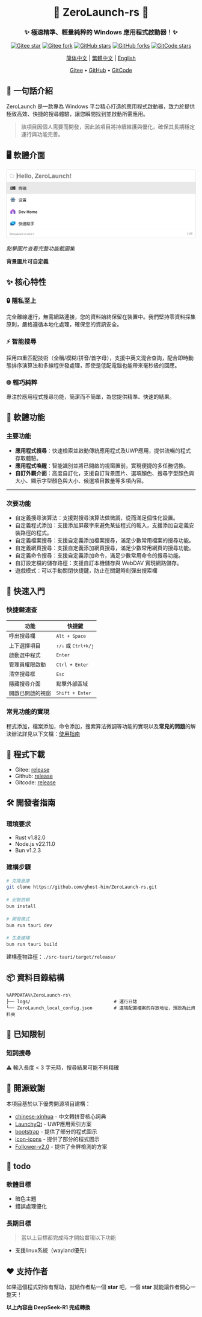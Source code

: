 

<div align="center">
<!--
    <p align="center">
         <img src="./Web/src/assets/logo.png" height="128" alt="ZeroLaunch-logo"/> 
    </p>
-->
    <h1>🚀 ZeroLaunch-rs 🚀</h1>
</div>

<div align="center"><h3>✨ 極速精準、輕量純粹的 Windows 應用程式啟動器！✨</h3></div>

<div align="center">

[![Gitee star](https://gitee.com/ghost-him/ZeroLaunch-rs/badge/star.svg?theme=dark)](https://gitee.com/ghost-him/ZeroLaunch-rs/stargazers)
[![Gitee fork](https://gitee.com/ghost-him/ZeroLaunch-rs/badge/fork.svg?theme=dark)](https://gitee.com/ghost-him/ZeroLaunch-rs/members)
[![GitHub stars](https://img.shields.io/github/stars/ghost-him/ZeroLaunch-rs.svg?style=social)](https://github.com/ghost-him/ZeroLaunch-rs/stargazers)
[![GitHub forks](https://img.shields.io/github/forks/ghost-him/ZeroLaunch-rs.svg?style=social)](https://github.com/ghost-him/ZeroLaunch-rs/network/members)
[![GitCode stars](https://gitcode.com/ghost-him/ZeroLaunch-rs/star/badge.svg)](https://gitcode.com/ghost-him/ZeroLaunch-rs/stargazers)

</div>

<div align="center">

[简体中文](README.md) | [繁體中文](readme-cn2.md) | [English](readme-en.md)

</div>


<div align="center">
    <a href="https://gitee.com/ghost-him/ZeroLaunch-rs" target="_blank">Gitee</a> •
    <a href="https://github.com/ghost-him/ZeroLaunch-rs" target="_blank">GitHub</a> •
    <a href="https://gitcode.com/ghost-him/ZeroLaunch-rs" target="_blank">GitCode</a>
</div>

## 📕 一句話介紹

ZeroLaunch 是一款專為 Windows 平台精心打造的應用程式啟動器，致力於提供極致高效、快捷的搜尋體驗，讓您瞬間找到並啟動所需應用。

> 該項目因個人需要而開發，因此該項目將持續維護與優化，確保其長期穩定運行與功能完善。

## 🖥️ 軟體介面

[![主介面預覽](asset/主界面.png)](asset/picture-cn.md)

*點擊圖片查看完整功能截圖集*

**背景圖片可自定義**

## ✨ 核心特性

### 🔒 隱私至上
完全離線運行，無需網路連接，您的資料始終保留在裝置中。我們堅持零資料採集原則，嚴格遵循本地化處理，確保您的資訊安全。

### ⚡ 智能搜尋
採用四重匹配技術（全稱/模糊/拼音/首字母），支援中英文混合查詢，配合即時動態排序演算法和多線程併發處理，即使是低配電腦也能帶來毫秒級的回應。

### 🌐 輕巧純粹
專注於應用程式搜尋功能，簡潔而不簡單，為您提供精準、快速的結果。

## 🔬 軟體功能

### 主要功能

* **應用程式搜尋**：快速檢索並啟動傳統應用程式及UWP應用，提供流暢的程式存取體驗。
* **應用程式喚醒**：智能識別並將已開啟的視窗置前，實現便捷的多任務切換。
* **自訂外觀介面**：高度自訂化，支援自訂背景圖片、選項顏色、搜尋字型顏色與大小、顯示字型顏色與大小、候選項目數量等多項內容。

---
### 次要功能

* 自定義搜尋演算法：支援對搜尋演算法做微調，從而滿足個性化設置。
* 自定義程式添加：支援添加屏蔽字來避免某些程式的載入，支援添加自定義安裝路徑的程式。
* 自定義檔案搜尋：支援自定義添加檔案搜尋，滿足少數常用檔案的搜尋功能。
* 自定義網頁搜尋：支援自定義添加網頁搜尋，滿足少數常用網頁的搜尋功能。
* 自定義命令搜尋：支援自定義添加命令，滿足少數常用命令的搜尋功能。
* 自訂設定檔的儲存路徑：支援自訂本機儲存與 WebDAV 實現網路儲存。
* 遊戲模式：可以手動關閉快捷鍵，防止在關鍵時刻彈出搜索欄

## 🚀 快速入門

### 快捷鍵速查

| 功能                | 快捷鍵           |
|---------------------|------------------|
| 呼出搜尋欄          | `Alt + Space`    |
| 上下選擇項目        | `↑/↓` 或 `Ctrl+k/j` |
| 啟動選中程式        | `Enter`          |
| 管理員權限啟動      | `Ctrl + Enter`   |
| 清空搜尋框          | `Esc`            |
| 隱藏搜尋介面        | 點擊外部區域      |
| 開啟已開啟的視窗     | `Shift + Enter` |

### 常見功能的實現

程式添加，檔案添加，命令添加，搜索算法微調等功能的實現以及**常見的問題**的解決辦法詳見以下文檔：[使用指南](doc/Feature_Implementation_Guide_cn2.md)

## 🚩 程式下載

* Gitee: [release](https://gitee.com/ghost-him/ZeroLaunch-rs/releases)
* Github: [release](https://github.com/ghost-him/ZeroLaunch-rs/releases)
* Gitcode: [release](https://gitcode.com/ghost-him/ZeroLaunch-rs/releases)

## 🛠️ 開發者指南

### 環境要求

* Rust v1.82.0
* Node.js v22.11.0
* Bun v1.2.3

### 建構步驟

```bash
# 克隆倉庫
git clone https://github.com/ghost-him/ZeroLaunch-rs.git

# 安裝依賴
bun install

# 開發模式
bun run tauri dev

# 生產建構
bun run tauri build
```

建構產物路徑：`./src-tauri/target/release/`

## 📦 資料目錄結構

```
%APPDATA%\ZeroLaunch-rs\
├── logs/                               # 運行日誌
└── ZeroLaunch_local_config.json        # 遠端配置檔案的存放地址，預設為此資料夾
```

## 📌 已知限制

### 短詞搜尋

⚠️ 輸入長度 < 3 字元時，搜尋結果可能不夠精確

## 🤝 開源致謝

本項目基於以下優秀開源項目建構：

* [chinese-xinhua](https://github.com/pwxcoo/chinese-xinhua) - 中文轉拼音核心詞典
* [LaunchyQt](https://github.com/samsonwang/LaunchyQt) - UWP應用索引方案
* [bootstrap](https://icons.bootcss.com/) - 提供了部分的程式圖示
* [icon-icons](https://icon-icons.com/zh/) - 提供了部分的程式圖示
* [Follower-v2.0](https://github.com/MrBeanCpp/Follower-v2.0) - 提供了全屏檢測的方案

## 🎯 todo

### 軟體目標

* 暗色主題
* 錯誤處理優化

### 長期目標

> 當以上目標都完成時才開始實現以下功能

* 支援linux系統（wayland優先）

## ❤️ 支持作者

如果這個程式對你有幫助，就給作者點一個 **star** 吧，一個 **star** 就能讓作者開心一整天！

**以上內容由 DeepSeek-R1 完成轉換**